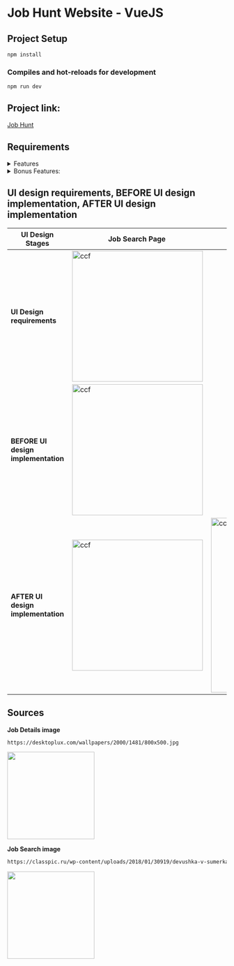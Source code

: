 # Job Hunt Website - VueJS

## Project Setup

```npm
npm install
```
### Compiles and hot-reloads for development

```npm
npm run dev
```

## Project link:

<a href="https://cov393.github.io/JobHunt/"> Job Hunt </a>

## Requirements

<details> <summary> Features </summary>

- [x] Fetch job data from a mock API, using the JSON Provided to you.
- [x] Use VueJS to implement the front-end functionality.
- [x] Use Tailwind CSS,
- [x] Use Bootstrap, or a framework that you are comfortable with to make the web page mobile responsive.
- [x] Implement a search bar that allows the user to search for jobs by title. 
- [x] The search results should update dynamically as the user types.
- [x] Implement a dropdown for the Sort By field, with options to filter by highest salary and latest date. 
- [x] The search results should dynamically change on selection.
- [ ] Implement checkboxes that allow the user to filter the search results by category.
- [x] The categories should be fetched dynamically from the API data. 
- [x] The search results should dynamically change on selection.



<details><summary> Use VueJS to implement the front-end functionality. </summary>
<details> <summary> Job Search: </summary> 

- [x] Search by Job title
- [x] Sort by Date
- [x] Category sorting 
- [x] Display Job specifications: title, job ID - <span style="background-color: #FF0000"> not provided </span> , salary, posted <span style="background-color:#FFFF00"> X </span> days ago

</details>

<details> <summary> Job Details: </summary>

 Display the selected job in new page:
  
**1 Box**

  - [x] Job title
  - [x] Job ID - <span style="background-color: #FF0000"> not provided </span> 
  - [x] Location
  - [x] Salary
  - [x] Posted <span style="background-color:#FFFF00"> X </span> days ago

**2 Box**

- [x] Job description
- [x] Apply button

</details>

</details>

</details>
<details> <summary> Bonus Features: </summary>

- [ ] Implement pagination for the job results, with 10 results per page.
- [x] Implement the Job Details page, linked to the View button on the Job Results page.

</details>

## UI design requirements, BEFORE UI design implementation, AFTER UI design implementation

| UI Design Stages| Job Search Page | Job Details Page | 
|------|------|------|
| **UI Design requirements**| <img alt="ccf" align="right" src="https://user-images.githubusercontent.com/74015697/227816642-6d75e362-3009-41a6-a146-88af4cbd07b3.png" width="300"> | <img alt="ccf" align="right" src="https://user-images.githubusercontent.com/74015697/227816591-568568db-3994-4527-8a2b-14522452e6ba.png" width="300"> |
| **BEFORE UI design implementation** | <img alt="ccf" align="right" src="https://user-images.githubusercontent.com/74015697/227816969-7a5013af-c361-4eac-806f-b8784c53b782.png" width="300"> | <img alt="ccf" align="right" src="https://user-images.githubusercontent.com/74015697/227817020-0c4d6c18-ae40-4f4e-93e6-442c50b22a35.png" width="300"> |
| **AFTER UI design implementation** | <img alt="ccf" align="right" src="" width="300"> | <img alt="ccf" align="right" src="" width="400"> |



## Sources

**Job Details image**

```html
https://desktoplux.com/wallpapers/2000/1481/800x500.jpg
```

<kbd>
<img src="https://desktoplux.com/wallpapers/2000/1481/800x500.jpg" width="200"/></kbd>

**Job Search image**

```html
https://classpic.ru/wp-content/uploads/2018/01/30919/devushka-v-sumerkah-derzhit-na-vytjanutyh-rukah-bengalskij-ogon.jpg
```

<kbd>
<img src="https://classpic.ru/wp-content/uploads/2018/01/30919/devushka-v-sumerkah-derzhit-na-vytjanutyh-rukah-bengalskij-ogon.jpg" width="200" /></kbd>
